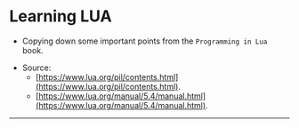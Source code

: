 # Learning LUA

- Copying down some important points from the `Programming in Lua` book.

* Source:
	* [https://www.lua.org/pil/contents.html](https://www.lua.org/pil/contents.html).
	* [https://www.lua.org/manual/5.4/manual.html](https://www.lua.org/manual/5.4/manual.html).

---
